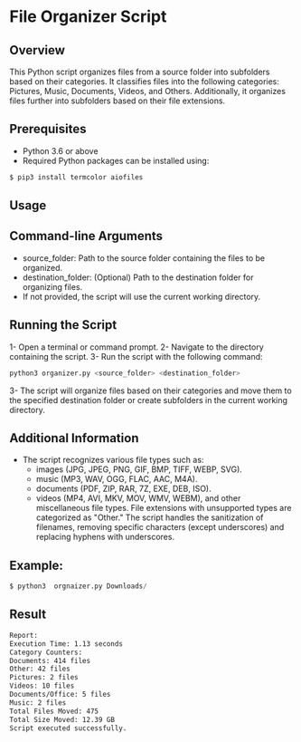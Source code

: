 # File Organizer Script
## Overview
This Python script organizes files from a source folder into subfolders based on their categories. It classifies files into the following categories: Pictures, Music, Documents, Videos, and Others. Additionally, it organizes files further into subfolders based on their file extensions.

## Prerequisites
- Python 3.6 or above
- Required Python packages can be installed using:
```zsh
$ pip3 install termcolor aiofiles

```
## Usage
## Command-line Arguments
- source_folder: Path to the source folder containing the files to be organized.
- destination_folder: (Optional) Path to the destination folder for organizing files.
- If not provided, the script will use the current working directory.
## Running the Script
1- Open a terminal or command prompt.
2- Navigate to the directory containing the script.
3- Run the script with the following command:
```py
python3 organizer.py <source_folder> <destination_folder> 
```
3- The script will organize files based on their categories and move them to the specified destination folder or create subfolders in the current working directory.

## Additional Information
- The script recognizes various file types such as:
  - images (JPG, JPEG, PNG, GIF, BMP, TIFF, WEBP, SVG).
  - music (MP3, WAV, OGG, FLAC, AAC, M4A).
  - documents (PDF, ZIP, RAR, 7Z, EXE, DEB, ISO).
  - videos (MP4, AVI, MKV, MOV, WMV, WEBM), and other miscellaneous file types.
File extensions with unsupported types are categorized as "Other."
The script handles the sanitization of filenames, removing specific characters (except underscores) and replacing hyphens with underscores.
## Example:
```py
$ python3  orgnaizer.py Downloads/
```
## Result
```sh
Report:
Execution Time: 1.13 seconds
Category Counters:
Documents: 414 files
Other: 42 files
Pictures: 2 files
Videos: 10 files
Documents/Office: 5 files
Music: 2 files
Total Files Moved: 475
Total Size Moved: 12.39 GB
Script executed successfully.

```


